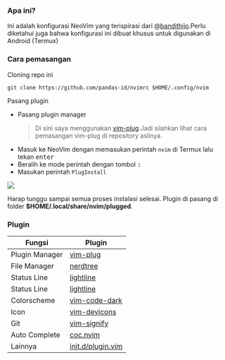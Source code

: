 ### Apa ini?

Ini adalah konfigurasi NeoVim yang terispirasi dari @[bandithijo](https://github.com/bandithijo/nvimrc).Perlu diketahui juga bahwa konfigurasi ini dibuat khusus untuk digunakan di Android (Termux)

### Cara pemasangan

Cloning repo ini

```
git clone https://github.com/pandas-id/nvimrc $HOME/.config/nvim
```

Pasang plugin

- Pasang plugin manager
    > Di sini saya menggunakan [vim-plug](https://github.com/junegunn/vim-plug).Jadi silahkan lihat cara pemasangan vim-plug di repository aslinya.
- Masuk ke NeoVim dengan memasukan perintah `nvim` di Termux lalu tekan <kbd>enter</kbd>
- Beralih ke mode perintah dengan tombol <kbd>:</kbd>
- Masukan perintah `PlugInstall`

![](https://github.com/pandas-id/nvimrc/blob/master/image/gif/VID_20210413182419.gif)

Harap tunggu sampai semua proses instalasi selesai.
Plugin di pasang di folder **$HOME/.local/share/nvim/plugged**.

### Plugin

| Fungsi         | Plugin                                                                |
|----------------|-----------------------------------------------------------------------|
| Plugin Manager | [vim-plug](https://github.com/junegunn/vim-plug)                      |
| File Manager   | [nerdtree](https://github.com/preservim/nerdtree)                     |
| Status Line    | [lightline](https://github.com/itchyny/lightline.vim)                 |
| Status Line    | [lightline](https://github.com/itchyny/lightline.vim)                 |
| Colorscheme    | [vim-code-dark](https://github.com/tomasiser/vim-code-dark)           |
| Icon           | [vim-devicons](https://github.com/ryanoasis/vim-devicons)             |
| Git            | [vim-signify](https://github.com/mhinz/vim-signify)                   |
| Auto Complete  | [coc.nvim](https://github.com/neoclide/coc.nvim)                      |
| Lainnya        | [init.d/plugin.vim](https://github.com/pandas-id/nvimrc/blob/master/init.d/plugin.vim)
